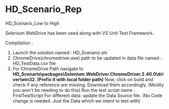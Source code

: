 # HD_Scenario_Rep
HD_Scenario_Low to High

Selenium WebDrive has been used along with VS Unit Test Framework.

Compilation : 
1. Launch the solution named : HD_Scenario.sln
2. ChromeDrive(chromedriver.exe) path to be updated in data file named : HD_TestData.csv file
3. For ChromeDrive Path navigate to **HD_Scenario\packages\Selenium.WebDriver.ChromeDriver.2.40.0\driver\win32. (Prefix it with local folder path)**
Now, click on build and check if any reference are missing. Download them accordingly. (Mostly you won't be needing to do this)
Run the test script name : FirstTestScript 
For different data: update the Data Source file. (No Code change is needed. Just the Data which we intent to test with)
